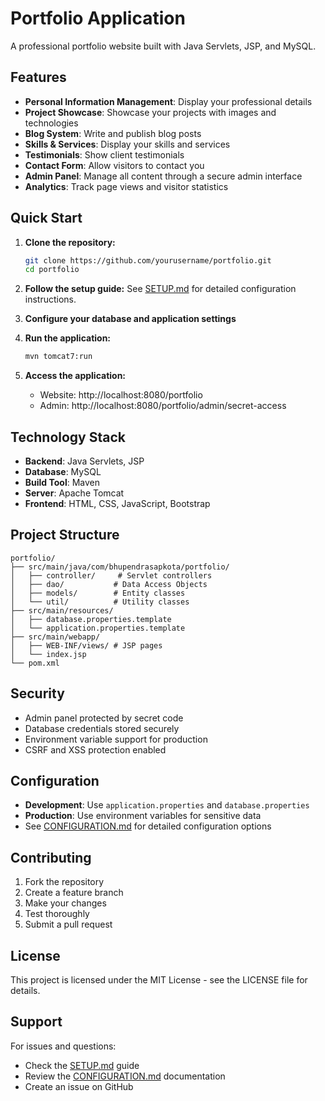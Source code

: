 # Portfolio Application

A professional portfolio website built with Java Servlets, JSP, and MySQL.

## Features

- **Personal Information Management**: Display your professional details
- **Project Showcase**: Showcase your projects with images and technologies
- **Blog System**: Write and publish blog posts
- **Skills & Services**: Display your skills and services
- **Testimonials**: Show client testimonials
- **Contact Form**: Allow visitors to contact you
- **Admin Panel**: Manage all content through a secure admin interface
- **Analytics**: Track page views and visitor statistics

## Quick Start

1. **Clone the repository:**

   ```bash
   git clone https://github.com/yourusername/portfolio.git
   cd portfolio
   ```

2. **Follow the setup guide:**
   See [SETUP.md](SETUP.md) for detailed configuration instructions.

3. **Configure your database and application settings**

4. **Run the application:**

   ```bash
   mvn tomcat7:run
   ```

5. **Access the application:**
   - Website: http://localhost:8080/portfolio
   - Admin: http://localhost:8080/portfolio/admin/secret-access

## Technology Stack

- **Backend**: Java Servlets, JSP
- **Database**: MySQL
- **Build Tool**: Maven
- **Server**: Apache Tomcat
- **Frontend**: HTML, CSS, JavaScript, Bootstrap

## Project Structure

```
portfolio/
├── src/main/java/com/bhupendrasapkota/portfolio/
│   ├── controller/     # Servlet controllers
│   ├── dao/           # Data Access Objects
│   ├── models/        # Entity classes
│   └── util/          # Utility classes
├── src/main/resources/
│   ├── database.properties.template
│   └── application.properties.template
├── src/main/webapp/
│   ├── WEB-INF/views/ # JSP pages
│   └── index.jsp
└── pom.xml
```

## Security

- Admin panel protected by secret code
- Database credentials stored securely
- Environment variable support for production
- CSRF and XSS protection enabled

## Configuration

- **Development**: Use `application.properties` and `database.properties`
- **Production**: Use environment variables for sensitive data
- See [CONFIGURATION.md](CONFIGURATION.md) for detailed configuration options

## Contributing

1. Fork the repository
2. Create a feature branch
3. Make your changes
4. Test thoroughly
5. Submit a pull request

## License

This project is licensed under the MIT License - see the LICENSE file for details.

## Support

For issues and questions:

- Check the [SETUP.md](SETUP.md) guide
- Review the [CONFIGURATION.md](CONFIGURATION.md) documentation
- Create an issue on GitHub
